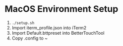 # MacOS Environment Setup

1. `./setup.sh`
1. Import iterm_profile.json into iTerm2
1. Import Default.bttpreset into BetterTouchTool
1. Copy .config to ~

